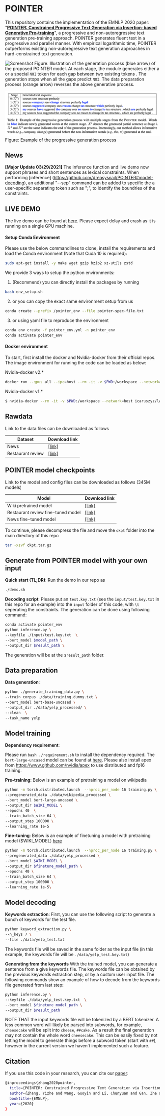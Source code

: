 # POINTER
This repository contains the implementation of the EMNLP 2020 paper: "[**POINTER: Constrained Progressive Text Generation via Insertion-based Generative Pre-training**](https://arxiv.org/abs/2005.00558)", a progressive and non-autoregressive text generation pre-training approach. POINTER generates fluent text in a progressive and parallel manner. With empirical logarithmic time, POINTER outperforms existing non-autoregressive text generation approaches in hard-constrained text generation.

![Screenshot](pointer.png) Figure: Illustration of the generation process (blue arrow) of the proposed POINTER model. At each stage, the module generates either a
or a special `NOI` token
for each gap between two existing tokens . The generation stops when all the gaps predict `NOI`. The data preparation process (orange arrow) reverses the above generative process.

![Screenshot](example.png) Figure: Example of the progressive generation process


## News 
**\[Major Update 03/29/2021\]** The inference function and live demo now support phrases and short sentences as lexical constraints. When performing [inference] (https://github.com/dreasysnail/POINTER#model-decoding), an additional "--sep" command can be added to specific the a user-specific separating token such as ";", to identify the boundries of the constraints. 


## LIVE DEMO
The live demo can be found at [here](http://52.247.25.3:8900). Please expect delay and crash as it is running on a single GPU machine. 



#### Setup Conda Environment

Please use the below commandlines to clone, install the requirements and load the Conda environment (Note that Cuda 10 is required):


```bash
sudo apt-get install -y make wget gzip bzip2 xz-utils zstd
```
We provide 3 ways to setup the python environments:
1. (Recommend) you can directly install the packages by running

```bash
bash env_setup.sh
```
2. or you can copy the exact same environment setup from us

```bash
conda create --prefix /pointer_env --file pointer-spec-file.txt
```
3. or using yaml file to reproduce the environment

```bash
conda env create -f pointer_env.yml -n pointer_env
conda activate pointer_env
```



#### Docker environment

To start, first install the docker and Nvidia-docker from their official repos. The image environment for running the code can be loaded as below:

Nvidia-docker v2.*

```bash
docker run --gpus all --ipc=host --rm -it -v $PWD:/workspace --network=host icaruszyz/large-scale-training:ins_v4 bash
```

Nvidia-docker v1.*
```bash
$ nvidia-docker --rm -it -v $PWD:/workspace --network=host icaruszyz/large-scale-training:ins_v4 bash
```

## Rawdata 


Link to the data files can be downloaded as follows

| Dataset         |  Download link
|----------------------|--------|
| News| [\[link\]](https://yizzhang.blob.core.windows.net/insertiont/data/news/news_data.txt?sv=2019-10-10&st=2020-12-02T18%3A27%3A04Z&se=2030-12-03T18%3A27%3A00Z&sr=b&sp=r&sig=XfWYtYF8W8fFgbkJM1mrdLpb%2FoRJwQu5DTSaWrYv5yY%3D)  | 
| Restaurant review| [\[link\]](https://yizzhang.blob.core.windows.net/insertiont/data/yelp/yelp_160000.txt?sv=2019-12-12&st=2021-02-18T21%3A09%3A43Z&se=2028-06-19T20%3A09%3A00Z&sr=b&sp=r&sig=BvDirR%2FWgReKvfu6wd3qHM99rJUJ4KErEWhA4QBH5aE%3D)  | 


## POINTER model checkpoints 

Link to the model and config files can be downloaded as follows (345M models)

| Model           |  Download link
|----------------------|--------|
| Wiki pretrained model| [\[link\]](https://yizzhang.blob.core.windows.net/insertiont/ckpt/wiki.tar.gz?sv=2019-10-10&st=2021-03-10T21%3A40%3A57Z&se=2030-03-11T20%3A40%3A00Z&sr=b&sp=r&sig=oYI%2BKrj5wqeFV5jAF6EY15P8%2BtNGI%2F7FIOEox08QFDY%3D)  | 
| Restaurant review fine-tuned model| [\[link\]](https://yizzhang.blob.core.windows.net/insertiont/ckpt/yelp.tar.gz?sv=2019-10-10&st=2021-03-10T21%3A42%3A52Z&se=2030-03-11T20%3A42%3A00Z&sr=b&sp=r&sig=AEs%2F9hdWCde1D1RpPY9HVxc8ONBm%2B1P%2BhlbFSyPT%2Frc%3D)  | 
| News fine-tuned model| [\[link\]](https://yizzhang.blob.core.windows.net/insertiont/ckpt/news.tar.gz?sv=2019-10-10&st=2021-03-10T21%3A40%3A19Z&se=2030-03-11T20%3A40%3A00Z&sr=b&sp=r&sig=EPJ6WRchq0b3oEvrwlS0dnxFgJ5wjpgaJRl9kCUKSs4%3D)  | 

To continue, please decompress the file and move the `ckpt` folder into the main directory of this repo
```bash
tar -xzvf ckpt.tar.gz
```

  
  
## Generate from POINTER model with your own input


**Quick start (TL;DR)**:
Run the demo in our repo as
```bash
./demo.sh
```

**Decoding script**:
Please put an `test.key.txt` (see the `input/test.key.txt` in this repo for an example) into the `input` folder of this code, with `\t` seperating the constraints. The generation can be done using following command:
  
```bash
conda activate pointer_env
python inference.py \
--keyfile ./input/test.key.txt  \
--bert_model $model_path \
--output_dir $result_path \
```
The generation will be at the `$result_path` folder.



## Data preparation


**Data generation**:
```bash
python ./generate_training_data.py \
--train_corpus ./data/training.dummy.txt \
--bert_model bert-base-uncased \
--output_dir ./data/yelp_processed/ \
--clean  \
--task_name yelp
```


## Model training


**Dependency requirement**:

Please run `bash ./requirement.sh` to install the dependency required.
The `bert-large-uncased` model can be found at [here](https://huggingface.co/bert-large-uncased).
Please also install apex from https://www.github.com/nvidia/apex to use distributed and fp16 training.

**Pre-training**:
Below is an example of pretraining a model on wikipedia

```bash
python -m torch.distributed.launch  --nproc_per_node 16 training.py \
--pregenerated_data ./data/wikipedia_processed \
--bert_model bert-large-uncased \
--output_dir $WIKI_MODEL \
--epochs 40  \
--train_batch_size 64 \
--output_step 100000 \
--learning_rate 1e-5 
```

**Fine-tuning**:
Below is an example of finetuning a model with pretraining model ($WIKI_MODEL) [here](https://yizzhang.blob.core.windows.net/insertiont/ckpt.tar.gz?st=2020-08-18T20%3A49%3A02Z&se=2024-01-16T20%3A49%3A00Z&sp=rl&sv=2018-03-28&sr=b&sig=PKrSJt38cmY0P%2FBcZuyK%2Btm3bXyYzzfazaqTu1%2F%2FDtc%3D)

```bash
python -m torch.distributed.launch  --nproc_per_node 16 training.py \
--pregenerated_data ./data/yelp_processed \
--bert_model $WIKI_MODEL \
--output_dir $finetune_model_path \
--epochs 40 \
--train_batch_size 64 \
--output_step 100000 \
--learning_rate 1e-5\
```

## Model decoding


**Keywords extraction**:
First, you can use the following script to generate a bunch of keywords for the test file. 
```bash
python keyword_extraction.py \
--n_keys 7 \
--file ./data/yelp_test.txt
```
The keywords file will be saved in the same folder as the input file (in this example, the keywords file will be `./data/yelp_test.key.txt`)

**Generating from the keywords**
With the trained model, you can generate a sentence from a give keywords file. The keywords file can be obtained by the previous keywords extraction step, or by a custom user input file. The following commands show an example of how to decode from the keywords file generated from last step:
```bash
python inference.py \
--keyfile ./data/yelp_test.key.txt  \
--bert_model $finetune_model_path \
--output_dir $result_path 
```
NOTE THAT the input keywords file will be tokenized by a BERT tokenizer. A less common word will likely be parsed into subwords, for example, `cheesecake` will be split into `cheese`, `##cake`. As a result the final generation may not contain the whole word `cheesecake`. This can be easily fixed by not letting the model to generate things before a subword token (start with `##`), however in the current version we haven't implemented such a feature.  


## Citation
If you use this code in your research, you can cite our [paper](https://arxiv.org/abs/2005.00558):
```bash
@inproceedings{zhang2020pointer,
  title={POINTER: Constrained Progressive Text Generation via Insertion-based Generative Pre-training},
  author={Zhang, Yizhe and Wang, Guoyin and Li, Chunyuan and Gan, Zhe and Brockett, Chris and Dolan, Bill},
  booktitle={EMNLP},
  year={2020}
}
```
